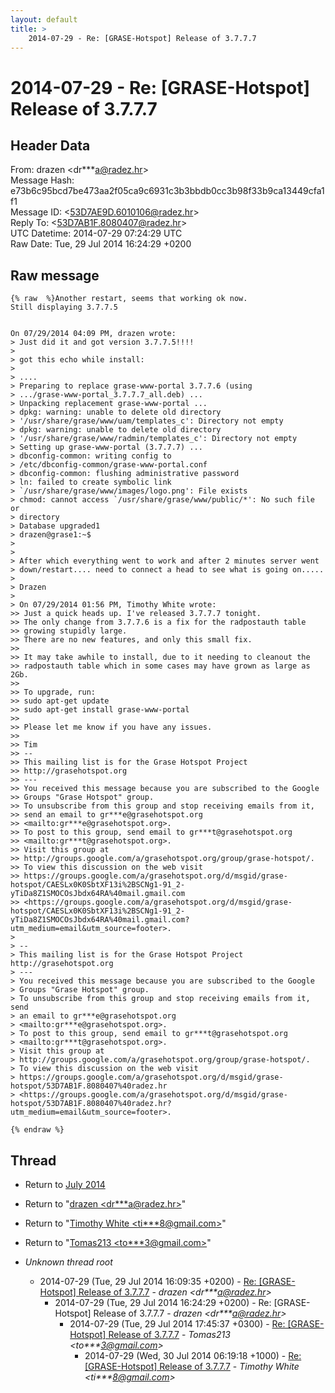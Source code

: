 ```yaml
---
layout: default
title: >
    2014-07-29 - Re: [GRASE-Hotspot] Release of 3.7.7.7
---
```


# 2014-07-29 - Re: [GRASE-Hotspot] Release of 3.7.7.7

## Header Data

From: drazen \<dr***a@radez.hr\><br>
Message Hash: e73b6c95bcd7be473aa2f05ca9c6931c3b3bbdb0cc3b98f33b9ca13449cfa1f1<br>
Message ID: \<53D7AE9D.6010106@radez.hr\><br>
Reply To: \<53D7AB1F.8080407@radez.hr\><br>
UTC Datetime: 2014-07-29 07:24:29 UTC<br>
Raw Date: Tue, 29 Jul 2014 16:24:29 +0200<br>

## Raw message

```
{% raw  %}Another restart, seems that working ok now.
Still displaying 3.7.7.5


On 07/29/2014 04:09 PM, drazen wrote:
> Just did it and got version 3.7.7.5!!!!
>
> got this echo while install:
>
> ....
> Preparing to replace grase-www-portal 3.7.7.6 (using 
> .../grase-www-portal_3.7.7.7_all.deb) ...
> Unpacking replacement grase-www-portal ...
> dpkg: warning: unable to delete old directory 
> '/usr/share/grase/www/uam/templates_c': Directory not empty
> dpkg: warning: unable to delete old directory 
> '/usr/share/grase/www/radmin/templates_c': Directory not empty
> Setting up grase-www-portal (3.7.7.7) ...
> dbconfig-common: writing config to 
> /etc/dbconfig-common/grase-www-portal.conf
> dbconfig-common: flushing administrative password
> ln: failed to create symbolic link 
> `/usr/share/grase/www/images/logo.png': File exists
> chmod: cannot access `/usr/share/grase/www/public/*': No such file or 
> directory
> Database upgraded1
> drazen@grase1:~$
>
>
> After which everything went to work and after 2 minutes server went 
> down/restart.... need to connect a head to see what is going on.....
>
> Drazen
>
> On 07/29/2014 01:56 PM, Timothy White wrote:
>> Just a quick heads up. I've released 3.7.7.7 tonight.
>> The only change from 3.7.7.6 is a fix for the radpostauth table 
>> growing stupidly large.
>> There are no new features, and only this small fix.
>>
>> It may take awhile to install, due to it needing to cleanout the 
>> radpostauth table which in some cases may have grown as large as 2Gb.
>>
>> To upgrade, run:
>> sudo apt-get update
>> sudo apt-get install grase-www-portal
>>
>> Please let me know if you have any issues.
>>
>> Tim
>> -- 
>> This mailing list is for the Grase Hotspot Project 
>> http://grasehotspot.org
>> ---
>> You received this message because you are subscribed to the Google 
>> Groups "Grase Hotspot" group.
>> To unsubscribe from this group and stop receiving emails from it, 
>> send an email to gr***e@grasehotspot.org 
>> <mailto:gr***e@grasehotspot.org>.
>> To post to this group, send email to gr***t@grasehotspot.org 
>> <mailto:gr***t@grasehotspot.org>.
>> Visit this group at 
>> http://groups.google.com/a/grasehotspot.org/group/grase-hotspot/.
>> To view this discussion on the web visit 
>> https://groups.google.com/a/grasehotspot.org/d/msgid/grase-hotspot/CAESLx0K0SbtXF13i%2BSCNg1-91_2-yTiDa8Z1SMOCOsJbdx64RA%40mail.gmail.com 
>> <https://groups.google.com/a/grasehotspot.org/d/msgid/grase-hotspot/CAESLx0K0SbtXF13i%2BSCNg1-91_2-yTiDa8Z1SMOCOsJbdx64RA%40mail.gmail.com?utm_medium=email&utm_source=footer>.
>
> -- 
> This mailing list is for the Grase Hotspot Project http://grasehotspot.org
> ---
> You received this message because you are subscribed to the Google 
> Groups "Grase Hotspot" group.
> To unsubscribe from this group and stop receiving emails from it, send 
> an email to gr***e@grasehotspot.org 
> <mailto:gr***e@grasehotspot.org>.
> To post to this group, send email to gr***t@grasehotspot.org 
> <mailto:gr***t@grasehotspot.org>.
> Visit this group at 
> http://groups.google.com/a/grasehotspot.org/group/grase-hotspot/.
> To view this discussion on the web visit 
> https://groups.google.com/a/grasehotspot.org/d/msgid/grase-hotspot/53D7AB1F.8080407%40radez.hr 
> <https://groups.google.com/a/grasehotspot.org/d/msgid/grase-hotspot/53D7AB1F.8080407%40radez.hr?utm_medium=email&utm_source=footer>.

{% endraw %}
```

## Thread

+ Return to [July 2014](/archive/2014/07)

+ Return to "[drazen <dr***a<span>@</span>radez.hr>](/authors/dr___a_at_radez_hr)"
+ Return to "[Timothy White <ti***8<span>@</span>gmail.com>](/authors/ti___8_at_gmail_com)"
+ Return to "[Tomas213 <to***3<span>@</span>gmail.com>](/authors/to___3_at_gmail_com)"

+ _Unknown thread root_
  + 2014-07-29 (Tue, 29 Jul 2014 16:09:35 +0200) - [Re: [GRASE-Hotspot] Release of 3.7.7.7](/archive/2014/07/15c8934a3998d862e5a7762264dbb1e585e258355b2e1980262e964ddd0dffea) - _drazen \<dr***a@radez.hr\>_
    + 2014-07-29 (Tue, 29 Jul 2014 16:24:29 +0200) - Re: [GRASE-Hotspot] Release of 3.7.7.7 - _drazen \<dr***a@radez.hr\>_
      + 2014-07-29 (Tue, 29 Jul 2014 17:45:37 +0300) - [Re: [GRASE-Hotspot] Release of 3.7.7.7](/archive/2014/07/2bb776b403d4f21d2c78ed1980f306e38a571465c76d06f2ba35f1204571a99f) - _Tomas213 \<to***3@gmail.com\>_
        + 2014-07-29 (Wed, 30 Jul 2014 06:19:18 +1000) - [Re: [GRASE-Hotspot] Release of 3.7.7.7](/archive/2014/07/02d0f8c2f6e5ac1dc6a78ac8909b464dde0508b143abe9813bd7b23695d0491d) - _Timothy White \<ti***8@gmail.com\>_

